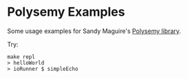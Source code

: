 # Polysemy Examples

Some usage examples for Sandy Maguire's [Polysemy library](https://github.com/isovector/polysemy).

Try:

```
make repl
> helloWorld
> ioRunner $ simpleEcho
```
